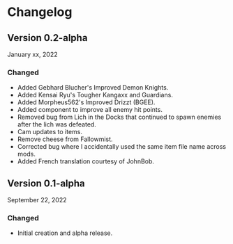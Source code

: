 # Changelog

## Version 0.2-alpha

January xx, 2022

### Changed 

- Added Gebhard Blucher's Improved Demon Knights.
- Added Kensai Ryu's Tougher Kangaxx and Guardians.
- Added Morpheus562's Improved Drizzt (BGEE).
- Added component to improve all enemy hit points.
- Removed bug from Lich in the Docks that continued to spawn enemies after the lich was defeated.
- Cam updates to items.
- Remove cheese from Fallowmist.
- Corrected bug where I accidentally used the same item file name across mods.
- Added French translation courtesy of JohnBob.

## Version 0.1-alpha

September 22, 2022

### Changed 

- Initial creation and alpha release.
